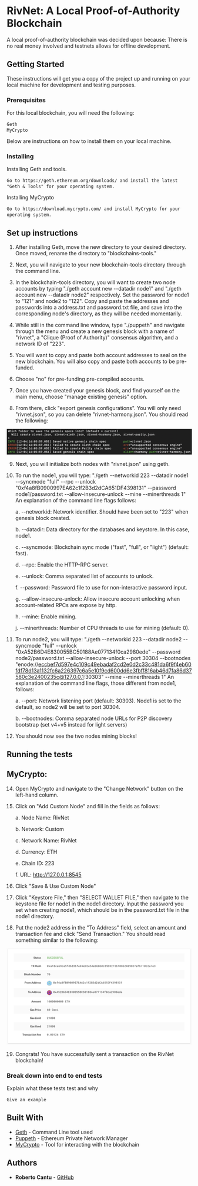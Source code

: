 # RivNet: A Local Proof-of-Authority Blockchain

A local proof-of-authority blockchain was decided upon because:
There is no real money involved and testnets allows for offline development.

## Getting Started

These instructions will get you a copy of the project up and running on your local machine for development and testing purposes.

### Prerequisites

For this local blockchain, you will need the following:

```
Geth
MyCrypto
```
Below are instructions on how to install them on your local machine.
### Installing

Installing Geth and tools.

```
Go to https://geth.ethereum.org/downloads/ and install the latest "Geth & Tools" for your operating system.
```

Installing MyCrypto

```
Go to https://download.mycrypto.com/ and install MyCrypto for your operating system.
```

## Set up instructions

1. After installing Geth, move the new directory to your desired directory. Once moved, rename the directory to "blockchains-tools."

2. Next, you will navigate to your new blockchain-tools directory through the command line.

3. In the blockchain-tools directory, you will want to create two node accounts by typing "./geth account new --datadir node1" and "./geth account new --datadir node2" respectively. Set the password for node1 to "121" and node2 to "122". Copy and paste the addresses and passwords into a address.txt and password.txt file, and save into the corresponding node's directory, as they will be needed momentarily.

4. While still in the command line window, type "./puppeth" and navigate through the menu and create a new genesis block with a name of "rivnet", a "Clique (Proof of Authority)" consensus algorithm, and a network ID of "223".

5. You will want to copy and paste both account addresses to seal on the new blockchain. You will also copy and paste both accounts to be pre-funded.

6. Choose "no" for pre-funding pre-compiled accounts.

7. Once you have created your genesis block, and find yourself on the main menu, choose "manage existing genesis" option.

8. From there, click "export genesis configurations". You will only need "rivnet.json", so you can delete "rivnet-harmony.json". You should read the following:

![](./Screenshots/puppeth_config.png)

9. Next, you will initialize both nodes with "rivnet.json" using geth.

10. To run the node1, you will type: "./geth --networkid 223 --datadir node1 --syncmode "full" --rpc --unlock "0xf4a8fB0900997EA62c1f2B3d2dCA651DF4398131" --password node1/password.txt --allow-insecure-unlock --mine --minerthreads 1" An explanation of the command line flags follows:

    a. --networkid: Network identifier. Should have been set to "223" when genesis block created.

    b. --datadir: Data directory for the databases and keystore. In this case, node1.

    c. --syncmode: Blockchain sync mode ("fast", "full", or "light") (default: fast).

    d. --rpc: Enable the HTTP-RPC server.

    e. --unlock: Comma separated list of accounts to unlock.

    f. --password: Password file to use for non-interactive password input.

    g. --allow-insecure-unlock: Allow insecure account unlocking when account-related RPCs are expose by http.

    h. --mine: Enable mining.

    j. --minerthreads: Number of CPU threads to use for mining (default: 0).

11. To run node2, you will type: "./geth --networkid 223 --datadir node2 --syncmode "full" --unlock "0xA52B6D4E830055BC50188Ae077134f0ca2980ede" --password node2/password.txt --allow-insecure-unlock --port 30304 --bootnodes "enode://eccbef7d597e4c109c49ebadaf2cd2e0d2c33c481da6f9f4eb60fdf78d13a1132fc6a226397c6a5e10f9cd600dd6e3fbff816ab46d7fa86d37580c3e2400235c@127.0.0.1:30303" --mine --minerthreads 1" An explanation of the command line flags, those different from node1, follows:

    a. --port: Network listening port (default: 30303). Node1 is set to the default, so node2 will be set to port 30304.

    b. --bootnodes: Comma separated node URLs for P2P discovery bootstrap (set v4+v5 instead for light servers)

12. You should now see the two nodes mining blocks!

## Running the tests

## MyCrypto:

14. Open MyCrypto and navigate to the "Change Network" button on the left-hand column.

15. Click on "Add Custom Node" and fill in the fields as follows:

    a. Node Name: RivNet

    b. Network: Custom

    c. Network Name: RivNet

    d. Currency: ETH

    e. Chain ID: 223

    f. URL: http://127.0.0.1:8545

16. Click "Save & Use Custom Node"

17. Click "Keystore File," then "SELECT WALLET FILE," then navigate to the keystone file for node1 in the node1 directory. Input the password you set when creating node1, which should be in the password.txt file in the node1 directory.

18. Put the node2 address in the "To Address" field, select an amount and transaction fee and click "Send Transaction." You should read something similar to the following:

![](./Screenshots/tx_metadata.png)

19. Congrats! You have successfully sent a transaction on the RivNet blockchain!

### Break down into end to end tests

Explain what these tests test and why

```
Give an example
```

## Built With

* [Geth](https://geth.ethereum.org/) - Command Line tool used
* [Puppeth](https://github.com/puppeth) - Ethereum Private Network Manager
* [MyCrypto](https://download.mycrypto.com/) - Tool for interacting with the blockchain

## Authors

* **Roberto Cantu**  - [GitHub](https://github.com/RCantu92)